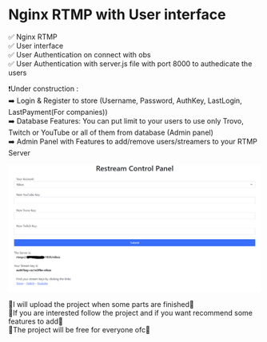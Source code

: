 # Nginx RTMP with User interface
✅ Nginx RTMP  
✅ User interface  
✅ User Authentication on connect with obs  
✅ User Authentication with server.js file with port 8000 to authedicate the users   
  
❗Under construction :  
➡️ Login & Register to store (Username, Password, AuthKey, LastLogin, LastPayment(For companies))  
➡️ Database Features: You can put limit to your users to use only Trovo, Twitch or YouTube or all of them from database (Admin panel)  
➡️ Admin Panel with Features to add/remove users/streamers to your RTMP Server  

![](https://raw.githubusercontent.com/FRANkiller13/Nginx-RTMP-with-User-interface/main/User%20Interface.png) 

🔻I will upload the project when some parts are finished🔺  
🔻If you are interested follow the project and if you want recommend some features to add🔺  
🔻The project will be free for everyone ofc🔺 
